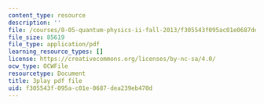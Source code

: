 ```yaml
---
content_type: resource
description: ''
file: /courses/8-05-quantum-physics-ii-fall-2013/f305543f095ac01e0687dea239eb470d_8rAQBnhbjms.pdf
file_size: 85619
file_type: application/pdf
learning_resource_types: []
license: https://creativecommons.org/licenses/by-nc-sa/4.0/
ocw_type: OCWFile
resourcetype: Document
title: 3play pdf file
uid: f305543f-095a-c01e-0687-dea239eb470d
---
```

